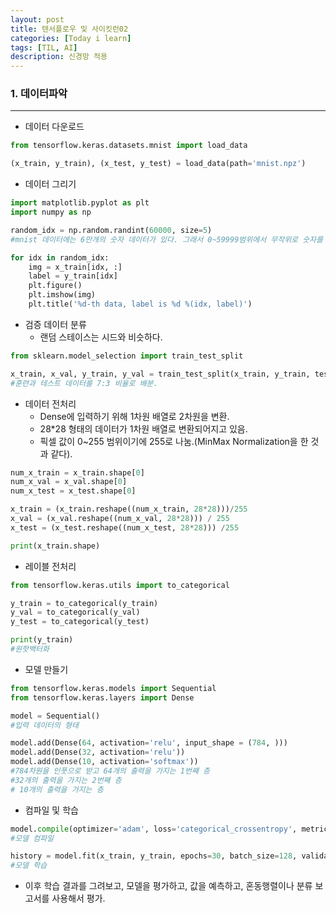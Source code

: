 ```yaml
---
layout: post
title: 텐서플로우 및 사이킷런02
categories: [Today i learn]
tags: [TIL, AI]
description: 신경망 적용
---
```


### 1. 데이터파악

---

- 데이터 다운로드

```python
from tensorflow.keras.datasets.mnist import load_data

(x_train, y_train), (x_test, y_test) = load_data(path='mnist.npz')
```

- 데이터 그리기

```python
import matplotlib.pyplot as plt
import numpy as np

random_idx = np.random.randint(60000, size=5)
#mnist 데이터에는 6만개의 숫자 데이터가 있다. 그래서 0~59999범위에서 무작위로 숫자를 뽑고, 이를 그리는 과정이다.

for idx in random_idx:
    img = x_train[idx, :]
    label = y_train[idx]
    plt.figure()
    plt.imshow(img)
    plt.title('%d-th data, label is %d %(idx, label)')
```

- 검증 데이터 분류
  - 랜덤 스테이스는 시드와 비슷하다.

```python
from sklearn.model_selection import train_test_split

x_train, x_val, y_train, y_val = train_test_split(x_train, y_train, test_size = 0.3, random_state = 100)
#훈련과 테스트 데이터를 7:3 비율로 배분.
```

- 데이터 전처리
  - Dense에 입력하기 위해 1차원 배열로 2차원을 변환.
  - 28*28 형태의 데이터가 1차원 배열로 변환되어지고 있음.
  - 픽셀 값이 0~255 범위이기에 255로 나눔.(MinMax Normalization을 한 것과 같다).

```python
num_x_train = x_train.shape[0]
num_x_val = x_val.shape[0]
num_x_test = x_test.shape[0]

x_train = (x_train.reshape((num_x_train, 28*28)))/255
x_val = (x_val.reshape((num_x_val, 28*28))) / 255
x_test = (x_test.reshape((num_x_test, 28*28))) /255

print(x_train.shape)
```

- 레이블 전처리

```python
from tensorflow.keras.utils import to_categorical

y_train = to_categorical(y_train)
y_val = to_categorical(y_val)
y_test = to_categorical(y_test)

print(y_train)
#원핫백터화
```

- 모델 만들기

```python
from tensorflow.keras.models import Sequential
from tensorflow.keras.layers import Dense

model = Sequential()
#입력 데이터의 형태

model.add(Dense(64, activation='relu', input_shape = (784, )))
model.add(Dense(32, activation='relu'))
model.add(Dense(10, activation='softmax'))
#784차원을 인풋으로 받고 64개의 출력을 가지는 1번째 층
#32개의 출력을 가지는 2번째 층
# 10개의 출력을 가지는 층
```

- 컴파일 및 학습

```python
model.compile(optimizer='adam', loss='categorical_crossentropy', metrics=['acc'])
#모델 컴파일

history = model.fit(x_train, y_train, epochs=30, batch_size=128, validation_data=(x_val, y_val))
#모델 학습
```

- 이후 학습 결과를 그려보고, 모델을 평가하고, 값을 예측하고, 혼동행렬이나 분류 보고서를 사용해서 평가.